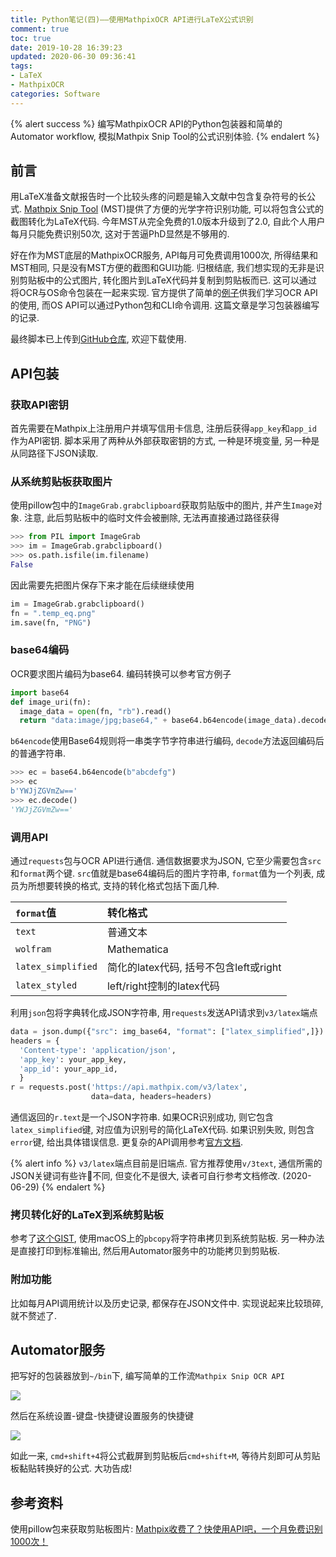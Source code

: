 ```yaml
---
title: Python笔记(四)——使用MathpixOCR API进行LaTeX公式识别
comment: true
toc: true
date: 2019-10-28 16:39:23
updated: 2020-06-30 09:36:41
tags:
- LaTeX
- MathpixOCR
categories: Software
---
```


{% alert success %}
编写MathpixOCR API的Python包装器和简单的Automator workflow, 模拟Mathpix Snip Tool的公式识别体验.
{% endalert %}

<!--more-->

## 前言

用LaTeX准备文献报告时一个比较头疼的问题是输入文献中包含复杂符号的长公式. [Mathpix Snip Tool](https://mathpix.com/) (MST)提供了方便的光学字符识别功能, 可以将包含公式的截图转化为LaTeX代码. 今年MST从完全免费的1.0版本升级到了2.0, 自此个人用户每月只能免费识别50次, 这对于苦逼PhD显然是不够用的.

好在作为MST底层的MathpixOCR服务, API每月可免费调用1000次, 所得结果和MST相同, 只是没有MST方便的截图和GUI功能. 归根结底, 我们想实现的无非是识别剪贴板中的公式图片, 转化图片到LaTeX代码并复制到剪贴板而已. 这可以通过将OCR与OS命令包装在一起来实现. 官方提供了简单的[例子](https://github.com/Mathpix/api-examples/tree/master/python)供我们学习OCR API的使用, 而OS API可以通过Python包和CLI命令调用. 这篇文章是学习包装器编写的记录.

最终脚本已上传到[GitHub仓库](https://github.com/minyez/mathpixocr_wrapper), 欢迎下载使用.

## API包装

### 获取API密钥

首先需要在Mathpix上注册用户并填写信用卡信息, 注册后获得`app_key`和`app_id`作为API密钥. 脚本采用了两种从外部获取密钥的方式, 一种是环境变量, 另一种是从同路径下JSON读取.

### 从系统剪贴板获取图片

使用pillow包中的`ImageGrab.grabclipboard`获取剪贴版中的图片, 并产生`Image`对象. 注意, 此后剪贴板中的临时文件会被删除, 无法再直接通过路径获得

```python
>>> from PIL import ImageGrab
>>> im = ImageGrab.grabclipboard()
>>> os.path.isfile(im.filename)
False
```

因此需要先把图片保存下来才能在后续继续使用

```python
im = ImageGrab.grabclipboard()
fn = ".temp_eq.png"
im.save(fn, "PNG")
```

### base64编码

OCR要求图片编码为base64. 编码转换可以参考官方例子

```python
import base64
def image_uri(fn):
  image_data = open(fn, "rb").read()
  return "data:image/jpg;base64," + base64.b64encode(image_data).decode()
```

`b64encode`使用Base64规则将一串类字节字符串进行编码, `decode`方法返回编码后的普通字符串.

```python
>>> ec = base64.b64encode(b"abcdefg")
>>> ec
b'YWJjZGVmZw=='
>>> ec.decode()
'YWJjZGVmZw=='
```

### 调用API

通过`requests`包与OCR API进行通信. 通信数据要求为JSON, 它至少需要包含`src`和`format`两个键. `src`值就是base64编码后的图片字符串, `format`值为一个列表, 成员为所想要转换的格式, 支持的转化格式包括下面几种.

| `format`值         | 转化格式                               |
| :----------------- | :------------------------------------- |
| `text`             | 普通文本                               |
| `wolfram`          | Mathematica                            |
| `latex_simplified` | 简化的latex代码, 括号不包含left或right |
| `latex_styled`     | left/right控制的latex代码              |

利用`json`包将字典转化成JSON字符串, 用`requests`发送API请求到`v3/latex`端点

```python
data = json.dump({"src": img_base64, "format": ["latex_simplified",]})
headers = {
  'Content-type': 'application/json',
  'app_key': your_app_key,
  'app_id': your_app_id,
  }
r = requests.post('https://api.mathpix.com/v3/latex',
                  data=data, headers=headers)
```

通信返回的`r.text`是一个JSON字符串. 如果OCR识别成功, 则它包含`latex_simplified`键, 对应值为识别号的简化LaTeX代码. 如果识别失败, 则包含`error`键, 给出具体错误信息. 更复杂的API调用参考[官方文档](https://docs.mathpix.com/).

{% alert info %}
`v3/latex`端点目前是旧端点. 官方推荐使用`v/3text`, 通信所需的JSON关键词有些许不同, 但变化不是很大, 读者可自行参考文档修改. (2020-06-29)
{% endalert %}

### 拷贝转化好的LaTeX到系统剪贴板

参考了[这个GIST](https://gist.github.com/luqmaan/d8bc61e746207bb12f11), 使用macOS上的`pbcopy`将字符串拷贝到系统剪贴板. 另一种办法是直接打印到标准输出, 然后用Automator服务中的功能拷贝到剪贴板.

### 附加功能

比如每月API调用统计以及历史记录, 都保存在JSON文件中. 实现说起来比较琐碎, 就不赘述了.

## Automator服务

把写好的包装器放到`~/bin`下, 编写简单的工作流`Mathpix Snip OCR API`

![ ](automator_workflow.png)

然后在系统设置-键盘-快捷键设置服务的快捷键

![ ](shortcut.png)

如此一来, `cmd+shift+4`将公式截屏到剪贴板后`cmd+shift+M`, 等待片刻即可从剪贴板黏贴转换好的公式. 大功告成!

## 参考资料

使用pillow包来获取剪贴板图片: [Mathpix收费了？快使用API吧，一个月免费识别1000次！](https://zhuanlan.zhihu.com/p/83678942)
